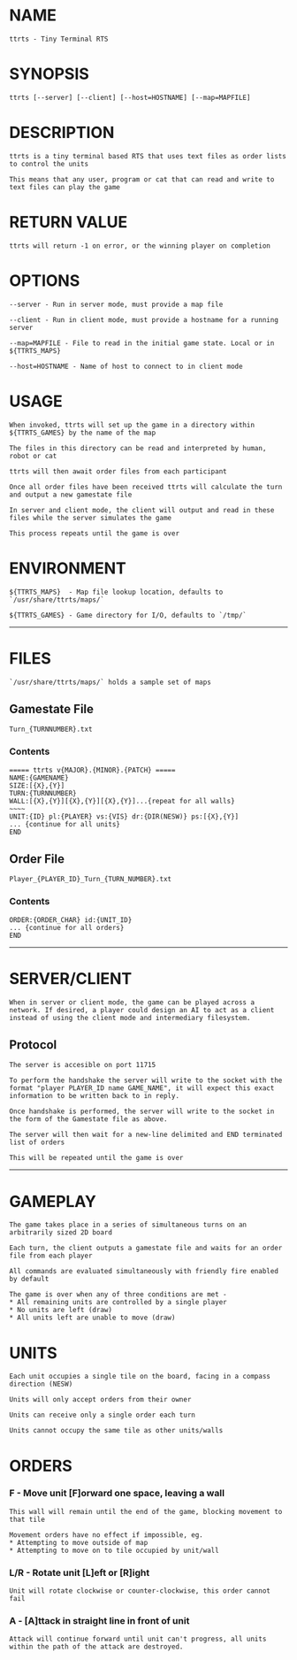 # NAME
	ttrts - Tiny Terminal RTS

# SYNOPSIS
	ttrts [--server] [--client] [--host=HOSTNAME] [--map=MAPFILE]
 
# DESCRIPTION
	ttrts is a tiny terminal based RTS that uses text files as order lists to control the units

	This means that any user, program or cat that can read and write to text files can play the game

# RETURN VALUE
    ttrts will return -1 on error, or the winning player on completion

# OPTIONS
    --server - Run in server mode, must provide a map file

    --client - Run in client mode, must provide a hostname for a running server

	--map=MAPFILE - File to read in the initial game state. Local or in ${TTRTS_MAPS}

    --host=HOSTNAME - Name of host to connect to in client mode

# USAGE
	When invoked, ttrts will set up the game in a directory within ${TTRTS_GAMES} by the name of the map

	The files in this directory can be read and interpreted by human, robot or cat

	ttrts will then await order files from each participant

	Once all order files have been received ttrts will calculate the turn and output a new gamestate file

    In server and client mode, the client will output and read in these files while the server simulates the game

	This process repeats until the game is over

# ENVIRONMENT
	${TTRTS_MAPS}  - Map file lookup location, defaults to `/usr/share/ttrts/maps/`

	${TTRTS_GAMES} - Game directory for I/O, defaults to `/tmp/`

-----------------------------------------------------------
# FILES
    `/usr/share/ttrts/maps/` holds a sample set of maps

## Gamestate File
	Turn_{TURNNUMBER}.txt

### Contents
    ===== ttrts v{MAJOR}.{MINOR}.{PATCH} =====
    NAME:{GAMENAME}
    SIZE:[{X},{Y}]
    TURN:{TURNNUMBER}
    WALL:[{X},{Y}][{X},{Y}][{X},{Y}]...{repeat for all walls}
    ~~~~
    UNIT:{ID} pl:{PLAYER} vs:{VIS} dr:{DIR(NESW)} ps:[{X},{Y}]
    ... {continue for all units}
    END

## Order File
    Player_{PLAYER_ID}_Turn_{TURN_NUMBER}.txt

### Contents
    ORDER:{ORDER_CHAR} id:{UNIT_ID}
    ... {continue for all orders}
    END

-----------------------------------------------------------
# SERVER/CLIENT
    When in server or client mode, the game can be played across a network. If desired, a player could design an AI to act as a client instead of using the client mode and intermediary filesystem.

## Protocol
    The server is accesible on port 11715

    To perform the handshake the server will write to the socket with the format "player PLAYER_ID name GAME_NAME", it will expect this exact information to be written back to in reply.

    Once handshake is performed, the server will write to the socket in the form of the Gamestate file as above.

    The server will then wait for a new-line delimited and END terminated list of orders

    This will be repeated until the game is over

-----------------------------------------------------------
# GAMEPLAY

	The game takes place in a series of simultaneous turns on an arbitrarily sized 2D board

	Each turn, the client outputs a gamestate file and waits for an order file from each player

	All commands are evaluated simultaneously with friendly fire enabled by default

	The game is over when any of three conditions are met -
    * All remaining units are controlled by a single player
    * No units are left (draw)
    * All units left are unable to move (draw)

# UNITS
	Each unit occupies a single tile on the board, facing in a compass direction (NESW)

	Units will only accept orders from their owner

	Units can receive only a single order each turn

	Units cannot occupy the same tile as other units/walls

# ORDERS
### F   - Move unit [F]orward one space, leaving a wall

	This wall will remain until the end of the game, blocking movement to that tile

	Movement orders have no effect if impossible, eg.
    * Attempting to move outside of map
    * Attempting to move on to tile occupied by unit/wall

### L/R - Rotate unit [L]eft or [R]ight

	Unit will rotate clockwise or counter-clockwise, this order cannot fail

### A   - [A]ttack in straight line in front of unit

	Attack will continue forward until unit can't progress, all units within the path of the attack are destroyed.
